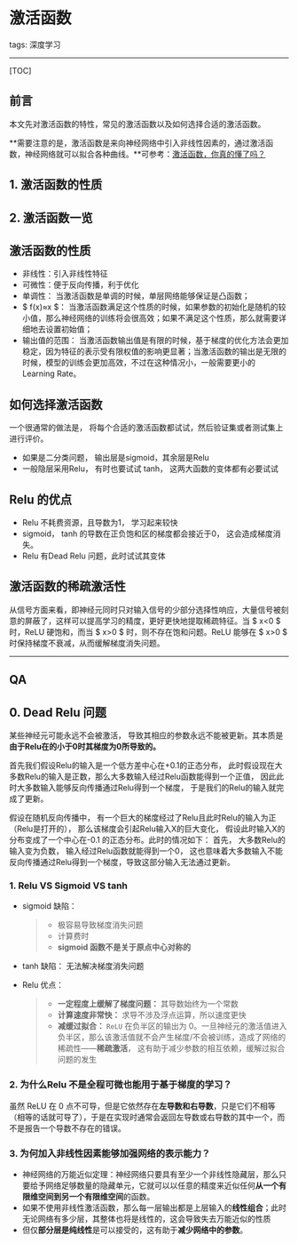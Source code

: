 # 激活函数

tags: 深度学习

---

[TOC]

## 前言

本文先对激活函数的特性，常见的激活函数以及如何选择合适的激活函数。

**需要注意的是，激活函数是来向神经网络中引入非线性因素的，通过激活函数，神经网络就可以拟合各种曲线。**可参考：[激活函数，你真的懂了吗？](https://zhuanlan.zhihu.com/p/44398148)

## 1. 激活函数的性质



## 2. 激活函数一览











## 激活函数的性质

- 非线性：引入非线性特征
- 可微性：便于反向传播，利于优化
- 单调性： 当激活函数是单调的时候，单层网络能够保证是凸函数；
- $ f(x)≈x $： 当激活函数满足这个性质的时候，如果参数的初始化是随机的较小值，那么神经网络的训练将会很高效；如果不满足这个性质，那么就需要详细地去设置初始值；
- 输出值的范围： 当激活函数输出值是有限的时候，基于梯度的优化方法会更加稳定，因为特征的表示受有限权值的影响更显著；当激活函数的输出是无限的时候，模型的训练会更加高效，不过在这种情况小，一般需要更小的 Learning Rate。

## 如何选择激活函数

一个很通常的做法是， 将每个合适的激活函数都试试，然后验证集或者测试集上进行评价。

- 如果是二分类问题， 输出层是sigmoid，其余层是Relu
- 一般隐层采用Relu， 有时也要试试 tanh， 这两大函数的变体都有必要试试

## Relu 的优点

- Relu 不耗费资源，且导数为1， 学习起来较快
- sigmoid， tanh 的导数在正负饱和区的梯度都会接近于0， 这会造成梯度消失。
- Relu 有Dead Relu 问题，此时试试其变体

## 激活函数的稀疏激活性

从信号方面来看，即神经元同时只对输入信号的少部分选择性响应，大量信号被刻意的屏蔽了，这样可以提高学习的精度，更好更快地提取稀疏特征。当 $ x<0 $ 时，ReLU 硬饱和，而当 $ x>0 $ 时，则不存在饱和问题。ReLU 能够在 $ x>0 $ 时保持梯度不衰减，从而缓解梯度消失问题。



---

## QA

## 0. Dead Relu 问题

某些神经元可能永远不会被激活， 导致其相应的参数永远不能被更新。其本质是**由于Relu在的小于0时其梯度为0所导致的。**

首先我们假设Relu的输入是一个低方差中心在+0.1的正态分布， 此时假设现在大多数Relu的输入是正数，那么大多数输入经过Relu函数能得到一个正值， 因此此时大多数输入能够反向传播通过Relu得到一个梯度， 于是我们的Relu的输入就完成了更新。

假设在随机反向传播中， 有一个巨大的梯度经过了Relu且此时Relu的输入为正（Relu是打开的）， 那么该梯度会引起Relu输入X的巨大变化， 假设此时输入X的分布变成了一个中心在-0.1 的正态分布。此时的情况如下：
首先， 大多数Relu的输入变为负数， 输入经过Relu函数就能得到一个0， 这也意味着大多数输入不能反向传播通过Relu得到一个梯度，导致这部分输入无法通过更新。

### 1. Relu VS Sigmoid VS tanh

- sigmoid 缺陷：

  > - 极容易导致梯度消失问题
  > - 计算费时
  > - **sigmoid 函数不是关于原点中心对称的**

- tanh 缺陷： 无法解决梯度消失问题

- Relu 优点：

  > - **一定程度上缓解了梯度问题：** 其导数始终为一个常数
  > - **计算速度非常快：** 求导不涉及浮点运算，所以速度更快
  > - **减缓过拟合：** `ReLU` 在负半区的输出为 0。一旦神经元的激活值进入负半区，那么该激活值就不会产生梯度/不会被训练，造成了网络的稀疏性——**稀疏激活**， 这有助于减少参数的相互依赖，缓解过拟合问题的发生

### 2. 为什么Relu 不是全程可微也能用于基于梯度的学习？

虽然 ReLU 在 0 点不可导，但是它依然存在**左导数和右导数**，只是它们不相等（相等的话就可导了），于是在实现时通常会返回左导数或右导数的其中一个，而不是报告一个导数不存在的错误。

### 3. 为何加入非线性因素能够加强网络的表示能力？

- 神经网络的万能近似定理：神经网络只要具有至少一个非线性隐藏层，那么只要给予网络足够数量的隐藏单元，它就可以以任意的精度来近似任何**从一个有限维空间到另一个有限维空间**的函数。
- 如果不使用非线性激活函数，那么每一层输出都是上层输入的**线性组合**；此时无论网络有多少层，其整体也将是线性的，这会导致失去万能近似的性质
- 但仅**部分层是纯线性**是可以接受的，这有助于**减少网络中的参数**。